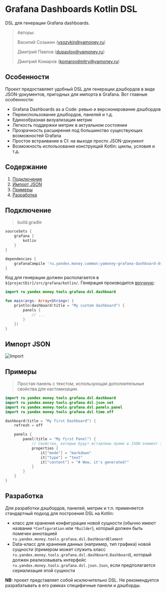 # Grafana Dashboards Kotlin DSL

DSL для генерации Grafana dashboards.

> Авторы:
>
> Василий Созыкин (vsozykin@yamoney.ru)
>
> Дмитрий Павлов (dupavlov@yamoney.ru)
>
> Дмитрий Комаров (komarovdmitry@yamoney.ru)

## Особенности

Проект предоставляет удобный DSL для генерации дэшбордов в виде JSON-документов, 
пригодных для импорта в Grafana. Вот главные особенности:

* Grafana Dashboards as a Code: ревью и версионирование дэшбордов
* Переиспользование дэшбордов, панелей и т.д.
* Единообразная визуализация метрик
* Легкость поддержки метрик в актуальном состоянии
* Прозрачность расширения под большинство существующих возможностей Grafana
* Простое встраивание в CI: на выходе просто JSON-документ
* Возможность использования конструкций Kotlin: циклы, условия и т.д.

## Содержание

1. [Подключение](#подключение)
2. [Импорт JSON](#импорт-json)
3. [Примеры](#примеры)
4. [Разработка](#разработка)

## Подключение

> build.gradle
```groovy
sourceSets {
    grafana {
        kotlin
    }
}

dependencies {
    grafanaCompile 'ru.yandex.money.common:yamoney-grafana-dashboard-dsl:1.0.0'    
}
```
Код для генерации должен располагается в `${projectDir}/src/grafana/kotlin/`. Генерация производится [вручную](#вручную):
```kotlin
import ru.yandex.money.tools.grafana.dsl.dashboard

fun main(args: Array<String>) {
    println(dashboard(title = "My custom dashboard") {
        panels {
            // ...
        }
    })
}
```

## Импорт JSON

![Import](https://bitbucket.yamoney.ru/projects/BACKEND-TOOLS/repos/grafana-dashboard-dsl/raw/import_optimized.gif?at=refs%2Fheads%2Fmaster)

## Примеры
> Простая панель с текстом, использующая дополнительные свойства для кастомизации.
```kotlin
import ru.yandex.money.tools.grafana.dsl.dashboard
import ru.yandex.money.tools.grafana.dsl.json.set
import ru.yandex.money.tools.grafana.dsl.panels.panel
import ru.yandex.money.tools.grafana.dsl.time.off

dashboard(title = "My first Dashboard") {
    refresh = off

    panels {
        panel(title = "My first Panel") {
            // Свойства, которые будут вставлены прямо в JSON-элемент этой панели.
            properties {
                it["mode"] = "markdown"
                it["type"] = "text"
                it["content"] = "# Wow, it's generated!"
            }
        }
    }
}
```

## Разработка

Для разработки дэшбордов, панелей, метрик и т.п. применяется стандартный подход для построения DSL на Kotlin:
* класс для хранения конфигурации новой сущности (обычно имеют название `*Configuration` или `*Builder`), который должен 
  быть помечен аннотацией `ru.yandex.money.tools.grafana.dsl.DashboardElement`
* Data-класс для хранения данных (например, тип графика) новой сущности (примером может служить класс 
  `ru.yandex.money.tools.grafana.dsl.dashboard.Dashboard`), который должен реализовывать интерфейс 
  `ru.yandex.money.tools.grafana.dsl.json.Json`, если предполагается сериализация этой сущности

**NB:** проект представляет собой исключительно DSL. Не рекомендуется разрабатывать в его рамках специфичные панели
и дэшборды.